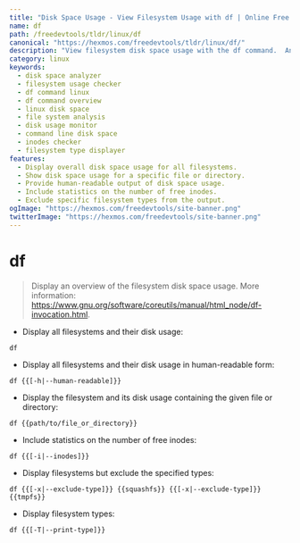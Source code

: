 ```yaml
---
title: "Disk Space Usage - View Filesystem Usage with df | Online Free DevTools by Hexmos"
name: df
path: /freedevtools/tldr/linux/df
canonical: "https://hexmos.com/freedevtools/tldr/linux/df/"
description: "View filesystem disk space usage with the df command.  Analyze disk space, identify storage issues, and manage files efficiently. Free online tool, no registration required."
category: linux
keywords:
  - disk space analyzer
  - filesystem usage checker
  - df command linux
  - df command overview
  - linux disk space
  - file system analysis
  - disk usage monitor
  - command line disk space
  - inodes checker
  - filesystem type displayer
features:
  - Display overall disk space usage for all filesystems.
  - Show disk space usage for a specific file or directory.
  - Provide human-readable output of disk space usage.
  - Include statistics on the number of free inodes.
  - Exclude specific filesystem types from the output.
ogImage: "https://hexmos.com/freedevtools/site-banner.png"
twitterImage: "https://hexmos.com/freedevtools/site-banner.png"
---
```


# df

> Display an overview of the filesystem disk space usage.
> More information: <https://www.gnu.org/software/coreutils/manual/html_node/df-invocation.html>.

- Display all filesystems and their disk usage:

`df`

- Display all filesystems and their disk usage in human-readable form:

`df {{[-h|--human-readable]}}`

- Display the filesystem and its disk usage containing the given file or directory:

`df {{path/to/file_or_directory}}`

- Include statistics on the number of free inodes:

`df {{[-i|--inodes]}}`

- Display filesystems but exclude the specified types:

`df {{[-x|--exclude-type]}} {{squashfs}} {{[-x|--exclude-type]}} {{tmpfs}}`

- Display filesystem types:

`df {{[-T|--print-type]}}`

